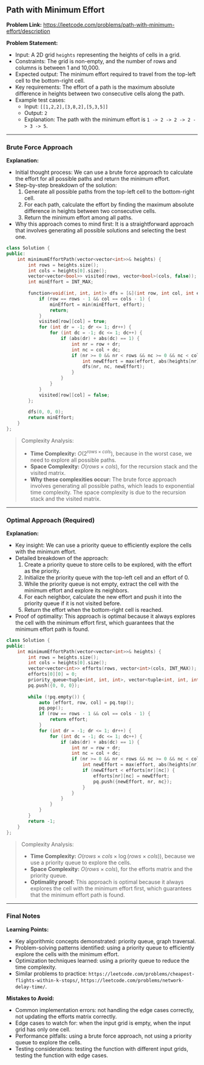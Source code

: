 ## Path with Minimum Effort
**Problem Link:** https://leetcode.com/problems/path-with-minimum-effort/description

**Problem Statement:**
- Input: A 2D grid `heights` representing the heights of cells in a grid.
- Constraints: The grid is non-empty, and the number of rows and columns is between 1 and 10,000.
- Expected output: The minimum effort required to travel from the top-left cell to the bottom-right cell.
- Key requirements: The effort of a path is the maximum absolute difference in heights between two consecutive cells along the path.
- Example test cases:
  - Input: `[[1,2,2],[3,8,2],[5,3,5]]`
  - Output: `2`
  - Explanation: The path with the minimum effort is `1 -> 2 -> 2 -> 2 -> 3 -> 5`.

---

### Brute Force Approach

**Explanation:**
- Initial thought process: We can use a brute force approach to calculate the effort for all possible paths and return the minimum effort.
- Step-by-step breakdown of the solution:
  1. Generate all possible paths from the top-left cell to the bottom-right cell.
  2. For each path, calculate the effort by finding the maximum absolute difference in heights between two consecutive cells.
  3. Return the minimum effort among all paths.
- Why this approach comes to mind first: It is a straightforward approach that involves generating all possible solutions and selecting the best one.

```cpp
class Solution {
public:
    int minimumEffortPath(vector<vector<int>>& heights) {
        int rows = heights.size();
        int cols = heights[0].size();
        vector<vector<bool>> visited(rows, vector<bool>(cols, false));
        int minEffort = INT_MAX;
        
        function<void(int, int, int)> dfs = [&](int row, int col, int effort) {
            if (row == rows - 1 && col == cols - 1) {
                minEffort = min(minEffort, effort);
                return;
            }
            visited[row][col] = true;
            for (int dr = -1; dr <= 1; dr++) {
                for (int dc = -1; dc <= 1; dc++) {
                    if (abs(dr) + abs(dc) == 1) {
                        int nr = row + dr;
                        int nc = col + dc;
                        if (nr >= 0 && nr < rows && nc >= 0 && nc < cols && !visited[nr][nc]) {
                            int newEffort = max(effort, abs(heights[nr][nc] - heights[row][col]));
                            dfs(nr, nc, newEffort);
                        }
                    }
                }
            }
            visited[row][col] = false;
        };
        
        dfs(0, 0, 0);
        return minEffort;
    }
};
```

> Complexity Analysis:
> - **Time Complexity:** $O(2^{rows \times cols})$, because in the worst case, we need to explore all possible paths.
> - **Space Complexity:** $O(rows \times cols)$, for the recursion stack and the visited matrix.
> - **Why these complexities occur:** The brute force approach involves generating all possible paths, which leads to exponential time complexity. The space complexity is due to the recursion stack and the visited matrix.

---

### Optimal Approach (Required)

**Explanation:**
- Key insight: We can use a priority queue to efficiently explore the cells with the minimum effort.
- Detailed breakdown of the approach:
  1. Create a priority queue to store cells to be explored, with the effort as the priority.
  2. Initialize the priority queue with the top-left cell and an effort of 0.
  3. While the priority queue is not empty, extract the cell with the minimum effort and explore its neighbors.
  4. For each neighbor, calculate the new effort and push it into the priority queue if it is not visited before.
  5. Return the effort when the bottom-right cell is reached.
- Proof of optimality: This approach is optimal because it always explores the cell with the minimum effort first, which guarantees that the minimum effort path is found.

```cpp
class Solution {
public:
    int minimumEffortPath(vector<vector<int>>& heights) {
        int rows = heights.size();
        int cols = heights[0].size();
        vector<vector<int>> efforts(rows, vector<int>(cols, INT_MAX));
        efforts[0][0] = 0;
        priority_queue<tuple<int, int, int>, vector<tuple<int, int, int>>, greater<tuple<int, int, int>>> pq;
        pq.push({0, 0, 0});
        
        while (!pq.empty()) {
            auto [effort, row, col] = pq.top();
            pq.pop();
            if (row == rows - 1 && col == cols - 1) {
                return effort;
            }
            for (int dr = -1; dr <= 1; dr++) {
                for (int dc = -1; dc <= 1; dc++) {
                    if (abs(dr) + abs(dc) == 1) {
                        int nr = row + dr;
                        int nc = col + dc;
                        if (nr >= 0 && nr < rows && nc >= 0 && nc < cols) {
                            int newEffort = max(effort, abs(heights[nr][nc] - heights[row][col]));
                            if (newEffort < efforts[nr][nc]) {
                                efforts[nr][nc] = newEffort;
                                pq.push({newEffort, nr, nc});
                            }
                        }
                    }
                }
            }
        }
        return -1;
    }
};
```

> Complexity Analysis:
> - **Time Complexity:** $O(rows \times cols \times \log(rows \times cols))$, because we use a priority queue to explore the cells.
> - **Space Complexity:** $O(rows \times cols)$, for the efforts matrix and the priority queue.
> - **Optimality proof:** This approach is optimal because it always explores the cell with the minimum effort first, which guarantees that the minimum effort path is found.

---

### Final Notes

**Learning Points:**
- Key algorithmic concepts demonstrated: priority queue, graph traversal.
- Problem-solving patterns identified: using a priority queue to efficiently explore the cells with the minimum effort.
- Optimization techniques learned: using a priority queue to reduce the time complexity.
- Similar problems to practice: `https://leetcode.com/problems/cheapest-flights-within-k-stops/`, `https://leetcode.com/problems/network-delay-time/`.

**Mistakes to Avoid:**
- Common implementation errors: not handling the edge cases correctly, not updating the efforts matrix correctly.
- Edge cases to watch for: when the input grid is empty, when the input grid has only one cell.
- Performance pitfalls: using a brute force approach, not using a priority queue to explore the cells.
- Testing considerations: testing the function with different input grids, testing the function with edge cases.